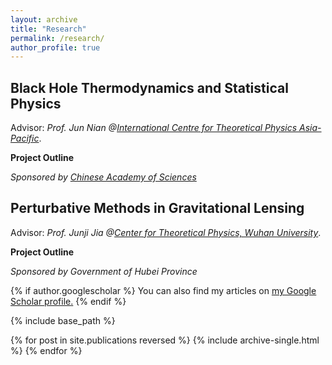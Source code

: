 ```yaml
---
layout: archive
title: "Research"
permalink: /research/
author_profile: true
---
```


Black Hole Thermodynamics and Statistical Physics
------
Advisor: *Prof. Jun Nian @[International Centre for Theoretical Physics Asia-Pacific](https://ictp-ap.org/)*.

**Project Outline**

*Sponsored by [Chinese Academy of Sciences](https://english.cas.cn/)*


Perturbative Methods in Gravitational Lensing
------
Advisor: *Prof. Junji Jia @[Center for Theoretical Physics, Wuhan University](http://202.114.78.174/ctp/)*.

**Project Outline**

*Sponsored by Government of Hubei Province*

{% if author.googlescholar %}
  You can also find my articles on <u><a href="{{author.googlescholar}}">my Google Scholar profile</a>.</u>
{% endif %}

{% include base_path %}

{% for post in site.publications reversed %}
  {% include archive-single.html %}
{% endfor %}

